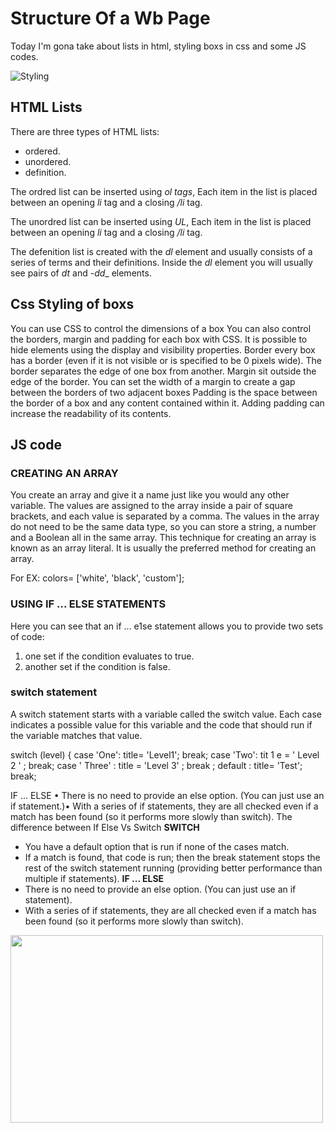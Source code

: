 # Structure Of a Wb Page

Today I'm gona take about lists in html, styling boxs in css and some JS codes.

![Styling](https://mk0architensx5k6hog9.kinstacdn.com/wp-content/uploads/architen_files/9def19dd14df38b83240be24c20dd464.jpg)


## HTML Lists
There are three types of HTML lists: 
* ordered.
* unordered.
* definition. 

The ordred list can be inserted using _*ol tags*_, Each item in the list is placed between an opening _*li*_ tag and a closing _*/li*_ tag.

The unordred list can be inserted using _*UL*_,  Each item in the list is placed between an opening _*li*_ tag and a closing _*/li*_ tag.

The defenition list is created with the _*dl*_ element and usually consists of a series of terms and their definitions. Inside the _*dl*_ element you will usually see pairs of _*dt*_ and -*dd*_ elements.

## Css Styling of boxs 
You can use CSS to control the dimensions of a box
You can also control the borders, margin and padding for each box with CSS.
It is possible to hide elements using the display and visibility properties.
Border every box has a border (even if it is not visible or is specified to be 0 pixels wide). The border separates the edge of one box from another.
Margin sit outside the edge of the border. You can set the width of a margin to create a gap between the borders of two adjacent boxes
Padding is the space between the border of a box and any content contained within it. Adding padding can increase the readability of its contents.

## JS code

### CREATING AN ARRAY

You create an array and give it a name just like you would any other variable. The values are assigned to the array inside a pair of square brackets, and each value is separated by a comma. The values in the array do not need to be the same data type, so you can store a string, a number and a Boolean all in the same array. This technique for creating an array is known as an array literal. It is usually the preferred method for creating an array.

For EX: colors= ['white',
                 'black',
               'custom'];


### USING IF ... ELSE STATEMENTS 

Here you can see that an if ... e1se statement allows you to provide two sets of code:
1. one set if the condition evaluates to true.
2. another set if the condition is false.

### switch statement
A switch statement starts with a variable called the switch value. Each case indicates a possible value for this variable and the code that should run if the variable matches that value.

switch (level) {
case 'One':
title= 'Level1';
break;
case 'Two':
tit 1 e = ' Level 2 ' ;
break;
case ' Three' :
title = 'Level 3' ;
break ;
default :
title= 'Test';
break;

IF ... ELSE
• There is no need to provide an else option. (You can just use an if statement.)• With a series of if statements, they are all checked even if a match has been found (so it performs more slowly than switch).
The difference between If Else Vs Switch
**SWITCH**
* You have a default option that is run if none of the cases match.
* If a match is found, that code is run; then the break statement stops the rest of the switch statement running (providing better performance than multiple if statements).
**IF ... ELSE**
* There is no need to provide an else option. (You can just use an if statement). 
* With a series of if statements, they are all checked even if a match has been found (so it performs more slowly than switch).


<img align="center" width="500" height="300" src="https://i.ytimg.com/vi/Z0QE_tvEBrg/maxresdefault.jpg">

